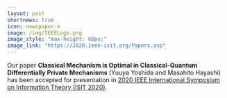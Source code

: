 ```yaml
---
layout: post
shortnews: true
icon: newspaper-o
image: /img/IEEELogo.png
image_style: "max-height: 60px;"
image_link: "https://2020.ieee-isit.org/Papers.asp"
---
```


Our paper **Classical Mechanism is Optimal in Classical-Quantum Differentially Private Mechanisms** 
(Yuuya Yoshida and Masahito Hayashi) has been accepted for presentation in [2020 IEEE International Symposium
on Information Theory (ISIT 2020)](https://2020.ieee-isit.org/Papers.asp).

